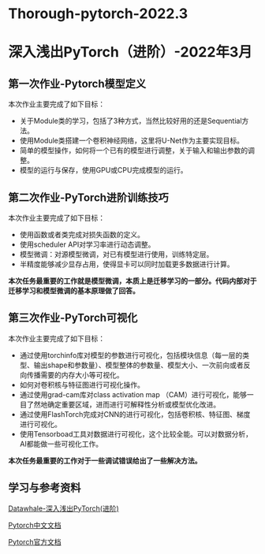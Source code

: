 # Thorough-pytorch-2022.3 
# 深入浅出PyTorch（进阶）-2022年3月

## 第一次作业-Pytorch模型定义
本次作业主要完成了如下目标：
 - 关于Module类的学习，包括了3种方式，当然比较好用的还是Sequential方法。
 - 使用Module类搭建一个卷积神经网络，这里将U-Net作为主要实现目标。
 - 简单的模型操作，如何将一个已有的模型进行调整，关于输入和输出参数的调整。
 - 模型的运行与保存，使用GPU或CPU完成模型的运行。

## 第二次作业-PyTorch进阶训练技巧
本次作业主要完成了如下目标：
 - 使用函数或者类完成对损失函数的定义。
 - 使用scheduler API对学习率进行动态调整。
 - 模型微调：对源模型微调，对已有模型进行使用，训练特定层。
 - 半精度能够减少显存占用，使得显卡可以同时加载更多数据进行计算。

**本次任务最重要的工作就是模型微调，本质上是迁移学习的一部分。代码内部对于迁移学习和模型微调的基本原理做了回答。**

## 第三次作业-PyTorch可视化
本次作业主要完成了如下目标：
 - 通过使用torchinfo库对模型的参数进行可视化，包括模块信息（每一层的类型、输出shape和参数量）、模型整体的参数量、模型大小、一次前向或者反向传播需要的内存大小等可视化。
 - 如何对卷积核与特征图进行可视化操作。
 - 通过使用grad-cam库对class activation map （CAM）进行可视化，能够一目了然地确定重要区域，进而进行可解释性分析或模型优化改进。
 - 通过使用FlashTorch完成对CNN的进行可视化，包括卷积核、特征图、梯度进行可视化。
 - 使用Tensorboad工具对数据进行可视化，这个比较全能。可以对数据分析，AI都能做一些可视化工作。

**本次任务最重要的工作对于一些调试错误给出了一些解决方法。**

## 学习与参考资料
[Datawhale-深入浅出PyTorch(进阶)](https://github.com/datawhalechina/thorough-pytorch)

[Pytorch中文文档](https://www.pytorchtutorial.com)

[Pytorch官方文档](https://pytorch.org/docs/stable/index.html)

